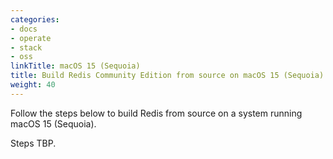 ```yaml
---
categories:
- docs
- operate
- stack
- oss
linkTitle: macOS 15 (Sequoia)
title: Build Redis Community Edition from source on macOS 15 (Sequoia)
weight: 40
---
```


Follow the steps below to build Redis from source on a system running macOS 15 (Sequoia).

Steps TBP.